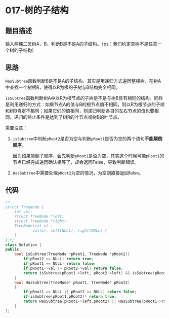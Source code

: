 # 017-树的子结构



## 题目描述

输入两棵二叉树A，B，判断B是不是A的子结构。（ps：我们约定空树不是任意一个树的子结构）



## 思路

`HasSubtree`函数判断B是不是A的子结构。其实是用递归方式遍历整棵树，在树A中查找一个树根R，使得以R为根的子树与B结构完全相同。

`isSubtree`函数判断树A中以R为根节点的子树是不是与树B具有相同的结构。同样是利用递归的方式：如果节点A的值与B的根节点值不相同，则以R为根节点的子树和树B肯定不相同；如果它们的值相同，则递归判断各自的左右节点的值也要相同。递归的终止条件是达到了树R的叶节点或树B的叶节点。

需要注意：

1. `isSubtree`中判断`pRoot2`是否为空与判断`pRoot1`是否为空的两个语句**不能颠倒顺序**。

   因为如果颠倒了顺序，会先判断`pRoot1`是否为空，其实这个时候可能`pRoot1`的节点已经完成遍历确认相等了，却会返回False，导致判断错误。

2. `HasSubtree`中需要处理`pRoot2`为空的情况，为空则直接返回false。



## 代码

```c++
/*
struct TreeNode {
	int val;
	struct TreeNode *left;
	struct TreeNode *right;
	TreeNode(int x) :
			val(x), left(NULL), right(NULL) {
	}
};*/
class Solution {
public:
    bool isSubtree(TreeNode *pRoot1, TreeNode *pRoot2){
        if(pRoot2 == NULL) return true;
        if(pRoot1 == NULL) return false;
        if(pRoot1->val != pRoot2->val) return false;
        return isSubtree(pRoot1->left, pRoot2->left) && isSubtree(pRoot1->right, pRoot2->right);
    }
    bool HasSubtree(TreeNode* pRoot1, TreeNode* pRoot2)
    {
        if(pRoot1 == NULL || pRoot2 == NULL) return false;
        if(isSubtree(pRoot1,pRoot2)) return true;
        return HasSubtree(pRoot1->left,pRoot2) || HasSubtree(pRoot1->right,pRoot2);
    }
};
```

